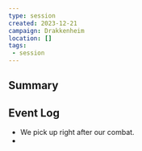 ```yaml
---
type: session
created: 2023-12-21
campaign: Drakkenheim
location: []
tags:
 - session
---
```



## Summary

## Event Log

- We pick up right after our combat.
-  


